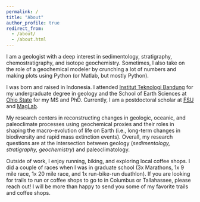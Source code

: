 ```yaml
---
permalink: /
title: "About"
author_profile: true
redirect_from: 
  - /about/
  - /about.html
---
```


I am a geologist with a deep interest in sedimentology, stratigraphy, chemostratigraphy, and isotope geochemistry. Sometimes, I also take on the role of a geochemical modeler by crunching a lot of numbers and making plots using Python (or Matlab, but mostly Python).

I was born and raised in Indonesia. I attended [Institut Teknologi Bandung](https://geology.fitb.itb.ac.id/) for my undergraduate degree in geology and the School of Earth Sciences at [Ohio State](https://earthsciences.osu.edu/) for my MS and PhD. Currently, I am a postdoctoral scholar at [FSU](https://www.eoas.fsu.edu/) and [MagLab](https://nationalmaglab.org/staff/?name=YosephAdiatma).

My research centers in reconstructing changes in geologic, oceanic, and paleoclimate processes using geochemical proxies and their roles in shaping the macro-evolution of life on Earth (i.e., long-term changes in biodiversity and rapid mass extinction events). Overall, my research questions are at the intersection between geology (*sedimentology, stratigraphy, geochemistry*) and paleoclimatology.

Outside of work, I enjoy running, biking, and exploring local coffee shops. I did a couple of races when I was in graduate school (3x Marathons, 1x 9 mile race, 1x 20 mile race, and 1x run-bike-run duathlon). If you are looking for trails to run or coffee shops to go to in Columbus or Tallahassee, please reach out! I will be more than happy to send you some of my favorite trails and coffee shops.